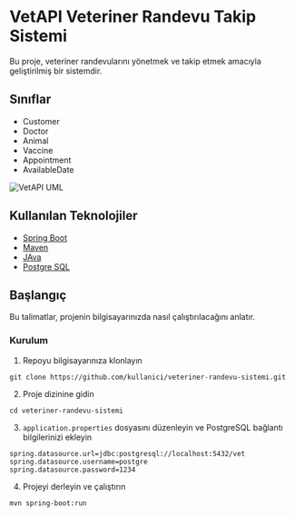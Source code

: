 # VetAPI Veteriner Randevu Takip Sistemi

Bu proje, veteriner randevularını yönetmek ve takip etmek amacıyla geliştirilmiş bir sistemdir.

## Sınıflar
- Customer
- Doctor
- Animal
- Vaccine
- Appointment
- AvailableDate
  
![VetAPI UML](https://github.com/yucelikiz/VetAPI/assets/97850432/947404b9-9d33-44cd-9f0f-049c958bed2d)

## Kullanılan Teknolojiler

- [Spring Boot](https://spring.io/projects/spring-boot)
- [Maven](https://maven.apache.org/download.cgi)
- [JAva](https://www.oracle.com/java/technologies/downloads/)
- [Postgre SQL](https://www.postgresql.org/download/)

## Başlangıç

Bu talimatlar, projenin bilgisayarınızda nasıl çalıştırılacağını anlatır.

### Kurulum
1. Repoyu bilgisayarınıza klonlayın
   
`git clone https://github.com/kullanici/veteriner-randevu-sistemi.git`

2. Proje dizinine gidin

`cd veteriner-randevu-sistemi`

3. `application.properties` dosyasını düzenleyin ve PostgreSQL bağlantı bilgilerinizi ekleyin
```
spring.datasource.url=jdbc:postgresql://localhost:5432/vet
spring.datasource.username=postgre
spring.datasource.password=1234

```
4. Projeyi derleyin ve çalıştırın
   
`mvn spring-boot:run`
